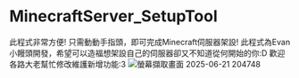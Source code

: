 # MinecraftServer_SetupTool
此程式非常方便! 只需動動手指頭，即可完成Minecraft伺服器架設!
此程式為Evan小饅頭開發，希望可以造福想架設自己的伺服器卻又不知道從何開始的你:D
歡迎各路大老幫忙修改維護新增功能:3
![螢幕擷取畫面 2025-06-21 204748](https://github.com/user-attachments/assets/93ceecc2-92be-4d42-b4e3-9c5c643175fb)
